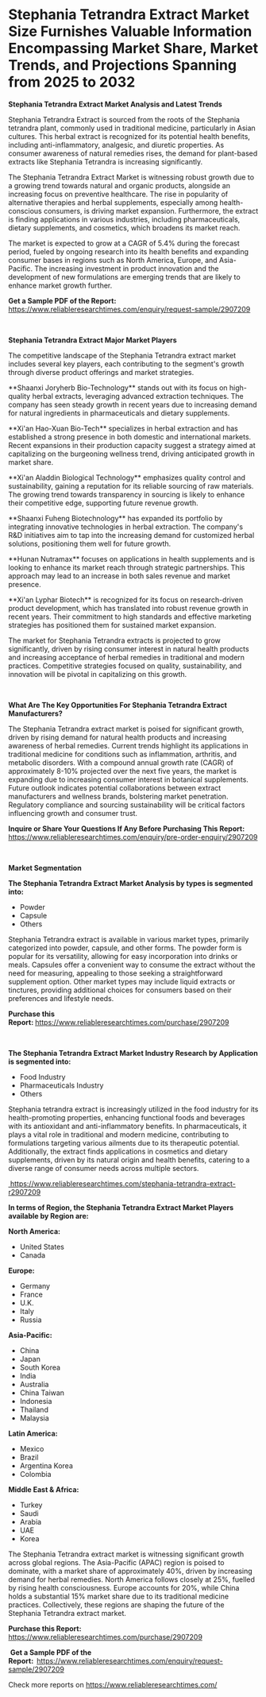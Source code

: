 <p><h1>Stephania Tetrandra Extract Market Size Furnishes Valuable Information Encompassing Market Share, Market Trends, and Projections Spanning from 2025 to 2032</h1></p><p><strong>Stephania Tetrandra Extract Market Analysis and Latest Trends</strong></p>
<p><p>Stephania Tetrandra Extract is sourced from the roots of the Stephania tetrandra plant, commonly used in traditional medicine, particularly in Asian cultures. This herbal extract is recognized for its potential health benefits, including anti-inflammatory, analgesic, and diuretic properties. As consumer awareness of natural remedies rises, the demand for plant-based extracts like Stephania Tetrandra is increasing significantly.</p><p>The Stephania Tetrandra Extract Market is witnessing robust growth due to a growing trend towards natural and organic products, alongside an increasing focus on preventive healthcare. The rise in popularity of alternative therapies and herbal supplements, especially among health-conscious consumers, is driving market expansion. Furthermore, the extract is finding applications in various industries, including pharmaceuticals, dietary supplements, and cosmetics, which broadens its market reach.</p><p>The market is expected to grow at a CAGR of 5.4% during the forecast period, fueled by ongoing research into its health benefits and expanding consumer bases in regions such as North America, Europe, and Asia-Pacific. The increasing investment in product innovation and the development of new formulations are emerging trends that are likely to enhance market growth further.</p></p>
<p><strong>Get a Sample PDF of the Report:&nbsp;</strong> <a href="https://www.reliableresearchtimes.com/enquiry/request-sample/2907209?utm_campaign=3363&utm_medium=2&utm_source=Github&utm_content=ia&utm_term=12032025&utm_id=stephania-tetrandra-extract">https://www.reliableresearchtimes.com/enquiry/request-sample/2907209</a></p>
<p>&nbsp;</p>
<p><strong>Stephania Tetrandra Extract Major Market Players</strong></p>
<p><p>The competitive landscape of the Stephania Tetrandra extract market includes several key players, each contributing to the segment's growth through diverse product offerings and market strategies. </p><p>**Shaanxi Joryherb Bio-Technology** stands out with its focus on high-quality herbal extracts, leveraging advanced extraction techniques. The company has seen steady growth in recent years due to increasing demand for natural ingredients in pharmaceuticals and dietary supplements.</p><p>**Xi'an Hao-Xuan Bio-Tech** specializes in herbal extraction and has established a strong presence in both domestic and international markets. Recent expansions in their production capacity suggest a strategy aimed at capitalizing on the burgeoning wellness trend, driving anticipated growth in market share.</p><p>**Xi'an Aladdin Biological Technology** emphasizes quality control and sustainability, gaining a reputation for its reliable sourcing of raw materials. The growing trend towards transparency in sourcing is likely to enhance their competitive edge, supporting future revenue growth.</p><p>**Shaanxi Fuheng Biotechnology** has expanded its portfolio by integrating innovative technologies in herbal extraction. The company's R&D initiatives aim to tap into the increasing demand for customized herbal solutions, positioning them well for future growth.</p><p>**Hunan Nutramax** focuses on applications in health supplements and is looking to enhance its market reach through strategic partnerships. This approach may lead to an increase in both sales revenue and market presence.</p><p>**Xi'an Lyphar Biotech** is recognized for its focus on research-driven product development, which has translated into robust revenue growth in recent years. Their commitment to high standards and effective marketing strategies has positioned them for sustained market expansion.</p><p>The market for Stephania Tetrandra extracts is projected to grow significantly, driven by rising consumer interest in natural health products and increasing acceptance of herbal remedies in traditional and modern practices. Competitive strategies focused on quality, sustainability, and innovation will be pivotal in capitalizing on this growth.</p></p>
<p>&nbsp;</p>
<p><strong>What Are The Key Opportunities For Stephania Tetrandra Extract Manufacturers?</strong></p>
<p><p>The Stephania Tetrandra extract market is poised for significant growth, driven by rising demand for natural health products and increasing awareness of herbal remedies. Current trends highlight its applications in traditional medicine for conditions such as inflammation, arthritis, and metabolic disorders. With a compound annual growth rate (CAGR) of approximately 8-10% projected over the next five years, the market is expanding due to increasing consumer interest in botanical supplements. Future outlook indicates potential collaborations between extract manufacturers and wellness brands, bolstering market penetration. Regulatory compliance and sourcing sustainability will be critical factors influencing growth and consumer trust.</p></p>
<p><strong>Inquire or Share Your Questions If Any Before Purchasing This Report:</strong> <a href="https://www.reliableresearchtimes.com/enquiry/pre-order-enquiry/2907209?utm_campaign=3363&utm_medium=2&utm_source=Github&utm_content=ia&utm_term=12032025&utm_id=stephania-tetrandra-extract">https://www.reliableresearchtimes.com/enquiry/pre-order-enquiry/2907209</a></p>
<p>&nbsp;</p>
<p><strong>Market Segmentation</strong></p>
<p><strong>The Stephania Tetrandra Extract Market Analysis by types is segmented into:</strong></p>
<p><ul><li>Powder</li><li>Capsule</li><li>Others</li></ul></p>
<p><p>Stephania Tetrandra extract is available in various market types, primarily categorized into powder, capsule, and other forms. The powder form is popular for its versatility, allowing for easy incorporation into drinks or meals. Capsules offer a convenient way to consume the extract without the need for measuring, appealing to those seeking a straightforward supplement option. Other market types may include liquid extracts or tinctures, providing additional choices for consumers based on their preferences and lifestyle needs.</p></p>
<p><strong>Purchase this Report:&nbsp;</strong><a href="https://www.reliableresearchtimes.com/purchase/2907209?utm_campaign=3363&utm_medium=2&utm_source=Github&utm_content=ia&utm_term=12032025&utm_id=stephania-tetrandra-extract">https://www.reliableresearchtimes.com/purchase/2907209</a></p>
<p>&nbsp;</p>
<p><strong>The Stephania Tetrandra Extract Market Industry Research by Application is segmented into:</strong></p>
<p><ul><li>Food Industry</li><li>Pharmaceuticals Industry</li><li>Others</li></ul></p>
<p><p>Stephania tetrandra extract is increasingly utilized in the food industry for its health-promoting properties, enhancing functional foods and beverages with its antioxidant and anti-inflammatory benefits. In pharmaceuticals, it plays a vital role in traditional and modern medicine, contributing to formulations targeting various ailments due to its therapeutic potential. Additionally, the extract finds applications in cosmetics and dietary supplements, driven by its natural origin and health benefits, catering to a diverse range of consumer needs across multiple sectors.</p></p>
<p><a href="https://www.reliableresearchtimes.com/stephania-tetrandra-extract-r2907209?utm_campaign=3363&utm_medium=2&utm_source=Github&utm_content=ia&utm_term=12032025&utm_id=stephania-tetrandra-extract">&nbsp;https://www.reliableresearchtimes.com/stephania-tetrandra-extract-r2907209</a></p>
<p><strong>In terms of Region, the Stephania Tetrandra Extract Market Players available by Region are:</strong></p>
<p>
    <p> <strong> North America: </strong>
        <ul>
            <li>United States</li>
            <li>Canada</li>
        </ul>
        </p> 
    <p> <strong> Europe: </strong>
        <ul>
            <li>Germany</li>
            <li>France</li>
            <li>U.K.</li>
            <li>Italy</li>
            <li>Russia</li>
        </ul>
        </p> 
    <p> <strong> Asia-Pacific: </strong>
        <ul>
            <li>China</li>
            <li>Japan</li>
            <li>South Korea</li>
            <li>India</li>
            <li>Australia</li>
            <li>China Taiwan</li>
            <li>Indonesia</li>
            <li>Thailand</li>
            <li>Malaysia</li>
        </ul>
        </p> 
    <p> <strong> Latin America: </strong>
        <ul>
            <li>Mexico</li>
            <li>Brazil</li>
            <li>Argentina Korea</li>
            <li>Colombia</li>
        </ul>
        </p> 
    <p> <strong> Middle East & Africa: </strong>
        <ul>
            <li>Turkey</li>
            <li>Saudi</li>
            <li>Arabia</li>
            <li>UAE</li>
            <li>Korea</li>
        </ul>
    </p>
    </p>
<p><p>The Stephania Tetrandra extract market is witnessing significant growth across global regions. The Asia-Pacific (APAC) region is poised to dominate, with a market share of approximately 40%, driven by increasing demand for herbal remedies. North America follows closely at 25%, fuelled by rising health consciousness. Europe accounts for 20%, while China holds a substantial 15% market share due to its traditional medicine practices. Collectively, these regions are shaping the future of the Stephania Tetrandra extract market.</p></p>
<p><strong>Purchase this Report: </strong><a href="https://www.reliableresearchtimes.com/purchase/2907209?utm_campaign=3363&utm_medium=2&utm_source=Github&utm_content=ia&utm_term=12032025&utm_id=stephania-tetrandra-extract">https://www.reliableresearchtimes.com/purchase/2907209</a></p>
<p>&nbsp;<strong>Get a Sample PDF of the Report:&nbsp;&nbsp;</strong><a href="https://www.reliableresearchtimes.com/enquiry/request-sample/2907209?utm_campaign=3363&utm_medium=2&utm_source=Github&utm_content=ia&utm_term=12032025&utm_id=stephania-tetrandra-extract">https://www.reliableresearchtimes.com/enquiry/request-sample/2907209</a></p>
<p><strong></strong></p>
<p>Check more reports on <a href="https://www.reliableresearchtimes.com/?utm_campaign=3363&utm_medium=2&utm_source=Github&utm_content=ia&utm_term=12032025&utm_id=stephania-tetrandra-extract">https://www.reliableresearchtimes.com/</a></p>